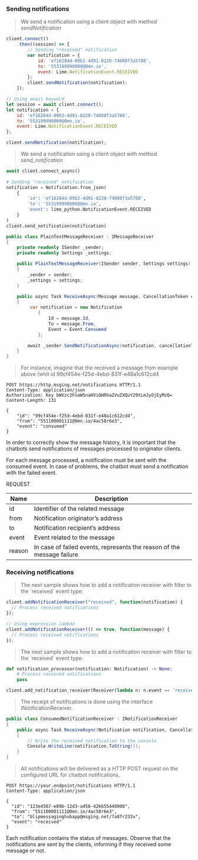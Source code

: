 ### Sending notifications

<blockquote class="lang-specific javascript">
<p>We send a notification using a client object with method <em>sendNotification</em></p>
</blockquote>

```javascript
client.connect()
    .then((session) => {
        // Sending "received" notification
        var notification = {
            id: 'ef16284d-09b2-4d91-8220-74008f3a5788',
            to: '553199990000@0mn.io',
            event: Lime.NotificationEvent.RECEIVED
        };
        client.sendNotification(notification);
    });

// Using await keyword
let session = await client.connect();
let notification = {
    id: 'ef16284d-09b2-4d91-8220-74008f3a5788',
    to: '553199990000@0mn.io',
    event: Lime.NotificationEvent.RECEIVED
};

client.sendNotification(notification);
```

<blockquote class="lang-specific python">
<p>We send a notification using a client object with method <em>send_notification</em></p>
</blockquote>

```python
await client.connect_async()
    
# Sending "received" notification
notification = Notification.from_json(
    {
        'id': 'ef16284d-09b2-4d91-8220-74008f3a5788',
        'to': '553199990000@0mn.io',
        'event': lime_python.NotificationEvent.RECEIVED
    }
)
client.send_notification(notification)
```

```csharp
public class PlainTextMessageReceiver : IMessageReceiver
{
    private readonly ISender _sender;
    private readonly Settings _settings;

    public PlainTextMessageReceiver(ISender sender, Settings settings)
    {
        _sender = sender;
        _settings = settings;
    }

    public async Task ReceiveAsync(Message message, CancellationToken cancellationToken)
    {
         var notification = new Notification
            {
                Id = message.Id,
                To = message.From,
                Event = Event.Consumed
            };

        await _sender.SendNotificationAsync(notification, cancellationToken);
    }
}
```

<blockquote class="lang-specific http">
<p>For instance, imagine that the received a message from example above (whit id 99cf454e-f25d-4ebd-831f-e48a1c612cd4</p>
</blockquote>

```http
POST https://http.msging.net/notifications HTTP/1.1
Content-Type: application/json
Authorization: Key bWVzc2FnaW5naHViQHRha2VuZXQuY29tLmJyOjEyMzQ=
Content-Length: 131

{
    "id": "99cf454e-f25d-4ebd-831f-e48a1c612cd4",
    "from": "551100001111@0mn.io/4ac58r6e3",
    "event": "consumed"
}
```

In order to correctly show the message history, it is important that the chatbots send notifications of messages processed to originator clients.

For each message processed, a notification must be sent with the consumed event. In case of problems, the chatbot must send a notification with the failed event. 

REQUEST

| Name   | Description                                                            |
|--------|------------------------------------------------------------------------|
| id     | Identifier of the related message                                      |
| from   | Notification originator’s address                                      |
| to     | Notification recipient’s address                                       |
| event  | Event related to the message                                           |
| reason | In case of failed events, represents the reason of the message failure |


### Receiving notifications

<blockquote class="lang-specific javascript">
<p>The next sample shows how to add a notification receiver with filter to the `received` event type:</p>
</blockquote>

```javascript
client.addNotificationReceiver("received", function(notification) {
  // Process received notifications
});

// Using expression lambda
client.addNotificationReceiver(() => true, function(message) {
  // Process received notifications
});
```

<blockquote class="lang-specific python">
<p>The next sample shows how to add a notification receiver with filter to the `received` event type:</p>
</blockquote>

```python
def notification_processor(notification: Notification) -> None:
    # Process received notifications
    pass

client.add_notification_receiver(Receiver(lambda n: n.event == 'received', notification_processor))
```

<blockquote class="lang-specific csharp">
<p>The receipt of notifications is done using the interface INotificationReceiver.</p>
</blockquote>

```csharp
public class ConsumedNotificationReceiver : INotificationReceiver
{
    public async Task ReceiveAsync(Notification notification, CancellationToken cancellationToken)
    {
        // Write the received notification to the console
        Console.WriteLine(notification.ToString());
    }
}
```

<blockquote class="lang-specific http">
<p>All notifications will be delivered as a HTTP POST request on the configured URL for chatbot notifications.</p>
</blockquote>

```http
POST https://your.endpoint/notifications HTTP/1.1
Content-Type: application/json

{
  "id": "123e4567-e89b-12d3-a456-426655440000",
  "from": "551100001111@0mn.io/4ac58r6e3",
  "to": "blipmessaginghubapp@msging.net/7a8fr233x",
  "event": "received"
}
```
Each notification contains the status of messages. Observe that the notifications are sent by the clients, informing if they received some message or not.
